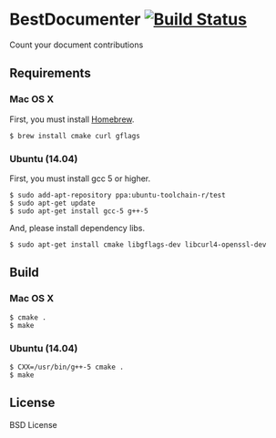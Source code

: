 # BestDocumenter [![Build Status](https://travis-ci.org/pine613/BestDocumenter.svg?branch=master)](https://travis-ci.org/pine613/BestDocumenter)
Count your document contributions

## Requirements
### Mac OS X
First, you must install [Homebrew](http://brew.sh/).

```
$ brew install cmake curl gflags
```

### Ubuntu (14.04)
First, you must install gcc 5 or higher.

```
$ sudo add-apt-repository ppa:ubuntu-toolchain-r/test
$ sudo apt-get update
$ sudo apt-get install gcc-5 g++-5
```

And, please install dependency libs.

```
$ sudo apt-get install cmake libgflags-dev libcurl4-openssl-dev
```

## Build
### Mac OS X

```
$ cmake .
$ make
```

### Ubuntu (14.04)

```
$ CXX=/usr/bin/g++-5 cmake .
$ make
```

## License
BSD License
